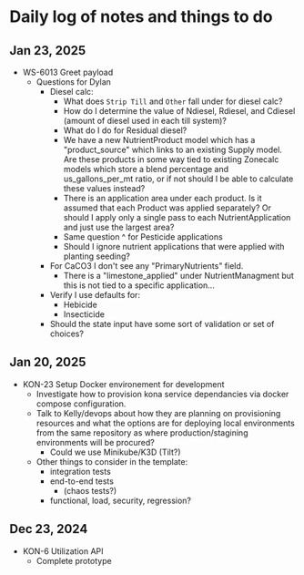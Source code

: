 # Daily log of notes and things to do

## Jan 23, 2025

- WS-6013 Greet payload
  - Questions for Dylan
    - Diesel calc:
      - What does `Strip Till` and `Other` fall under for diesel calc?
      - How do I determine the value of Ndiesel, Rdiesel, and Cdiesel (amount of diesel used in each till system)?
      - What do I do for Residual diesel?
      - We have a new NutrientProduct model which has a "product_source" which links to an existing Supply model. Are these products in some way tied to existing Zonecalc models which store a blend percentage and us_gallons_per_mt ratio, or if not should I be able to calculate these values instead?
      - There is an application area under each product. Is it assumed that each Product was applied separately? Or should I apply only a single pass to each NutrientApplication and just use the largest area?
      - Same question ^ for Pesticide applications
      - Should I ignore nutrient applications that were applied with planting seeding?
    - For CaCO3 I don't see any "PrimaryNutrients" field.
      - There is a "limestone_applied" under NutrientManagment but this is not tied to a specific application...
    - Verify I use defaults for:
      - Hebicide
      - Insecticide
    - Should the state input have some sort of validation or set of choices?

## Jan 20, 2025

- KON-23 Setup Docker environement for development
  - Investigate how to provision kona service dependancies via docker compose configuration.
  - Talk to Kelly/devops about how they are planning on provisioning resources and what the options are for deploying local environments from the same repository as where production/stagining environments will be procured?
    - Could we use Minikube/K3D (Tilt?)
  - Other things to consider in the template:
    - integration tests
    - end-to-end tests
      - (chaos tests?)
    - functional, load, security, regression?

## Dec 23, 2024

- KON-6 Utilization API
  - Complete prototype
